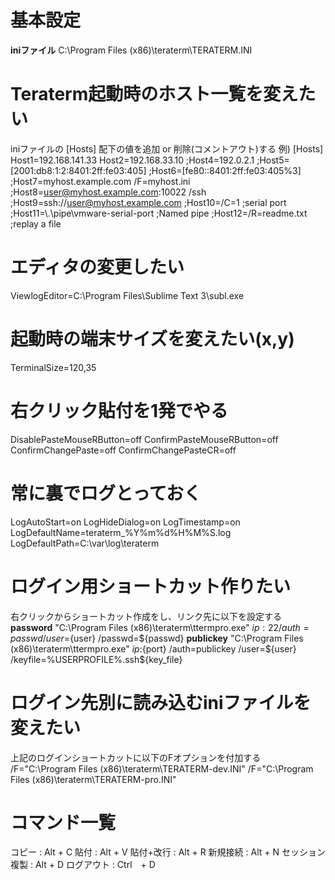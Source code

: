 # 基本設定
**iniファイル**
C:\Program Files (x86)\teraterm\TERATERM.INI

# Teraterm起動時のホスト一覧を変えたい
iniファイルの [Hosts] 配下の値を追加 or 削除(コメントアウト)する
例)
[Hosts]
Host1=192.168.141.33
Host2=192.168.33.10
;Host4=192.0.2.1
;Host5=[2001:db8:1:2:8401:2ff:fe03:405]
;Host6=[fe80::8401:2ff:fe03:405%3]
;Host7=myhost.example.com /F=myhost.ini
;Host8=user@myhost.example.com:10022 /ssh
;Host9=ssh://user@myhost.example.com
;Host10=/C=1 ;serial port
;Host11=\\.\pipe\vmware-serial-port ;Named pipe
;Host12=/R=readme.txt ;replay a file

# エディタの変更したい
ViewlogEditor=C:\Program Files\Sublime Text 3\subl.exe

# 起動時の端末サイズを変えたい(x,y)
TerminalSize=120,35

# 右クリック貼付を1発でやる
DisablePasteMouseRButton=off
ConfirmPasteMouseRButton=off
ConfirmChangePaste=off
ConfirmChangePasteCR=off

# 常に裏でログとっておく
LogAutoStart=on
LogHideDialog=on
LogTimestamp=on
LogDefaultName=teraterm_%Y%m%d%H%M%S.log
LogDefaultPath=C:\var\log\teraterm


# ログイン用ショートカット作りたい
右クリックからショートカット作成をし、リンク先に以下を設定する
**password**
"C:\Program Files (x86)\teraterm\ttermpro.exe" ${ip}:22 /auth=passwd /user=${user} /passwd=${passwd}
**publickey**
"C:\Program Files (x86)\teraterm\ttermpro.exe" ${ip}:${port} /auth=publickey /user=${user} /keyfile=%USERPROFILE%\.ssh\${key_file}

# ログイン先別に読み込むiniファイルを変えたい
上記のログインショートカットに以下のFオプションを付加する
/F="C:\Program Files (x86)\teraterm\TERATERM-dev.INI"
/F="C:\Program Files (x86)\teraterm\TERATERM-pro.INI"


# コマンド一覧
コピー          : Alt + C
貼付          : Alt + V
貼付+改行     : Alt + R
新規接続      : Alt + N
セッション複製   : Alt + D
ログアウト       : Ctrl　+ D

